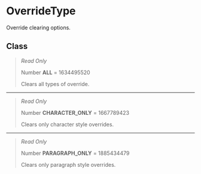 # OverrideType
Override clearing options.

## Class
> *Read Only* 
> 
> Number **ALL** = 1634495520
> 
> Clears all types of override.
*** 
> *Read Only* 
> 
> Number **CHARACTER_ONLY** = 1667789423
> 
> Clears only character style overrides.
*** 
> *Read Only* 
> 
> Number **PARAGRAPH_ONLY** = 1885434479
> 
> Clears only paragraph style overrides.


